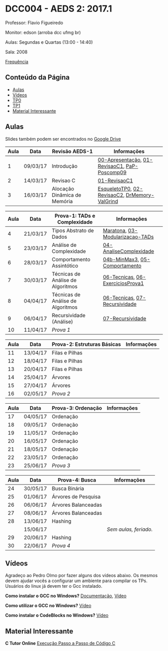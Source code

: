 # DCC004 - AEDS 2: 2017.1

Professor: Flavio Figueiredo

Monitor: edson (arroba dcc ufmg br)

Aulas: Segundas e Quartas (13:00 - 14:40)

Sala: 2008

[Frequência](https://docs.google.com/spreadsheets/d/1-hAnJ63kZQ6Wd2hCGYhRkrp2qrgDRhMzr-p-4oxs2bU)

## Conteúdo da Página

- [Aulas](#aulas)
- [Vídeos](#vídeos)
- [TP0](https://github.com/flaviovdf/AEDS2-2017-1/blob/master/TP0/README.md)
- [TP1](https://github.com/flaviovdf/AEDS2-2017-1/blob/master/TP1/README.md)
- [Material Interessante](#material-interessante)

## Aulas

Slides também podem ser encontrados no [Google Drive](https://drive.google.com/drive/folders/0B0ryAvcYobs0RWtXV2hWeUdSUjQ)

| Aula | Data     |  Revisão AEDS-1                           | Informações                                            |
|------|----------|-------------------------------------------|--------------------------------------------------------|
|   1  | 09/03/17 |  Introdução                               | [00-Apresentação], [01-RevisaoC1], [PaP-Poscomp09]     |
|   2  | 14/03/17 |  Revisao C                                | [01-RevisaoC1]                                         |
|   3  | 16/03/17 |  Alocação Dinâmica de Memória             | [EsqueletoTP0], [02-RevisaoC2], [DrMemory-ValGrind]    |

| Aula | Data     |  Prova-1: TADs e Complexidade             | Informações                                            |
|------|----------|-------------------------------------------|--------------------------------------------------------|
|   4  | 21/03/17 |  Tipos Abstrato de Dados                  |[Maratona], [03-Modularizacao-TADs]                     |
|   5  | 23/03/17 |  Análise de Complexidade                  |[04-AnaliseComplexidade]                                |
|   6  | 28/03/17 |  Comportamento Assintótico                |[04b-MinMax3], [05-Comportamento]                       |
|   7  | 30/03/17 |  Técnicas de Análise de Algoritmos        |[06-Tecnicas], [06-ExerciciosProva1]                    |
|   8  | 04/04/17 |  Técnicas de Análise de Algoritmos        |[06-Tecnicas], [07-Recursividade]                       |
|   9  | 06/04/17 |  Recursividade (Análise)                  |[07-Recursividade]                                      |
|   10 | 11/04/17 |  *Prova 1*                                |                                                        |

| Aula | Data     |  Prova-2: Estruturas Básicas              | Informações                                            |
|------|----------|-------------------------------------------|--------------------------------------------------------|
|   11 | 13/04/17 |  Filas e Pilhas                           |                                                        |
|   12 | 18/04/17 |  Filas e Pilhas                           |                                                        |
|   13 | 20/04/17 |  Filas e Pilhas                           |                                                        |
|   14 | 25/04/17 |  Árvores                                  |                                                        |
|   15 | 27/04/17 |  Árvores                                  |                                                        |
|   16 | 02/05/17 |  *Prova 2*                                |                                                        |

| Aula | Data     |  Prova-3: Ordenação                       | Informações                                            |
|------|----------|-------------------------------------------|--------------------------------------------------------|
|   17 | 04/05/17 |  Ordenação                                |                                                        |
|   18 | 09/05/17 |  Ordenação                                |                                                        |
|   19 | 11/05/17 |  Ordenação                                |                                                        |
|   20 | 16/05/17 |  Ordenação                                |                                                        |
|   21 | 18/05/17 |  Ordenação                                |                                                        |
|   22 | 23/05/17 |  Ordenação                                |                                                        |
|   23 | 25/06/17 |  *Prova 3*                                |                                                        |

| Aula | Data     |  Prova-4: Busca                           | Informações                                            |
|------|----------|-------------------------------------------|--------------------------------------------------------|
|   24 | 30/05/17 |  Busca Binária                            |                                                        |
|   25 | 01/06/17 |  Árvores de Pesquisa                      |                                                        |
|   26 | 06/06/17 |  Árvores Balanceadas                      |                                                        |
|   27 | 08/06/17 |  Árvores Balanceadas                      |                                                        |
|   28 | 13/06/17 |  Hashing                                  |                                                        |
|      | 15/06/17 |                                           | *Sem aulas, feriado.*                                  |
|   29 | 20/06/17 |  Hashing                                  |                                                        |
|   30 | 22/06/17 |  *Prova 4*                                |                                                        |

## Vídeos

Agradeço ao Pedro Olmo por fazer alguns dos vídeos abaixo. Os mesmos devem
ajudar vocês a configurar um ambiente para compilar os TPs.
Usuários do linux já devem ter o Gcc instalado.

**Como instalar o GCC no Windows?** [Documentação](http://homepages.dcc.ufmg.br/~olmo/Instalacao%20GCC%20e%20Textpad.pdf), [Vídeo](https://www.youtube.com/watch?v=FzPBZjkoEmA)

**Como utilizar o GCC no Windows?** [Vídeo](https://www.youtube.com/watch?v=55UX7YpRTig)

**Como instalar o CodeBlocks no Windows?** [Vídeo](http://www.youtube.com/watch?v=w2XLvEcSrgo)

## Material Interessante

**C Tutor Online** [Execução Passo a Passo de Código C](http://pythontutor.com/c.html)

[00-Apresentação]: ./slides/00-Apresentacao.pdf
[01-RevisaoC1]: ./slides/01-RevisaoC.pdf
[PaP-Poscomp09]: https://goo.gl/XoMnzc
[EsqueletoTP0]: https://github.com/flaviovdf/AEDS2-2017-1/tree/master/TP0/main.c
[02-RevisaoC2]: ./slides/02-RevisaoC2.pdf
[DrMemory-ValGrind]: https://github.com/flaviovdf/AEDS2-2017-1/tree/master/valgriddrmem

[03-Modularizacao-TADs]: ./slides/03-Modularizacao-TADs.pdf
[Maratona]: ./slides/divulgacao-maratona.pdf
[04-AnaliseComplexidade]: ./slides/04-AnaliseComplexidade.pdf
[04b-MinMax3]: ./slides/04b-MinMax3.pdf
[05-Comportamento]: ./slides/05-ComportamentoAssintotico.pdf
[06-Tecnicas]: ./slides/06-Tecnicas.pdf
[06-ExerciciosProva1]: ./slides/06b-ExerciciosProva1.pdf
[07-Recursividade]: ./slides/07-Recursividade.pdf
